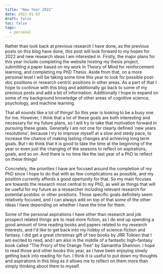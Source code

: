 ```yaml
---
title: "New Year 2022"
date: 2022-01-03
draft: false
toc: false
tags:
  - personal
---
```


Rather than look back at previous research I have done, as the previous posts on this blog have done, this post will look forward to my hopes for 2022 and new research ideas I am interested in. Firstly, the major plans for this year include completing the website hosting my thesis project, submitting a paper based on my work in Theory of Mind for reinforcement learning, and completing my PhD Thesis. Aside from that, on a more personal level I will be taking some time this year to look for possible post-doc positions or research centric positions in other areas. As a part of that I hope to continue with this blog and additionally go back to some of my previous posts and add a bit of information. Additionally I hope to expand on some of my background knowledge of other areas of cognitive science, psychology, and machine learning. 

That all sounds like a lot of things! So this year is looking to be a busy one for me. However, I think that a lot of these goals are both interesting and necessary for my future plans, so I will try to take that motivation forward in pursuing these goals. Generally I am not one for clearly defined 'new years resolutions', because I try to improve myself at a slow and stedy pace, to increase the chance of making lasting changes and achieving long term goals. But I do think that it is good to take the time at the beginning of the year or even just the changing of the seasons to reflect on aspirations, goals, and so on. And there is no time like the last year of a PhD to reflect on these things! 

Concretely, the priorities I have are focused around the completion of my PhD since I hope to do that with as few complications as possible, and my position currently affords a good opertunity for that. So my main focuses are towards the research most central to my PhD, as well as things that will be useful for my future as a researcher including relevant research for potential postdoc or other positions. Those specific goals definitely seem relatively focused, and I can always add on top of that some of the other ideas I have depending on whether I have the time for them. 

Some of the personal aspirations I have other than research and job prospect related things are to read more fiction, as I do end up spending a good amount of time reading books and papers related to my research interests, and I'd like to get back into my hobby of science-fiction and fantasy. I did get a great christmas gift of two books by JRR Tolkien that I am excited to read, and I am also in the middle of a fantastic high-fantasy book called "The Priory of the Orange Tree" by Samantha Shannon. I hope to read those and other books this year, as I have been enjoying slowly getting back into reading for fun. I think it is useful to put down my thoughts and aspirations in this blog as it allows me to reflect on them more than simply thinking about them to myself. 